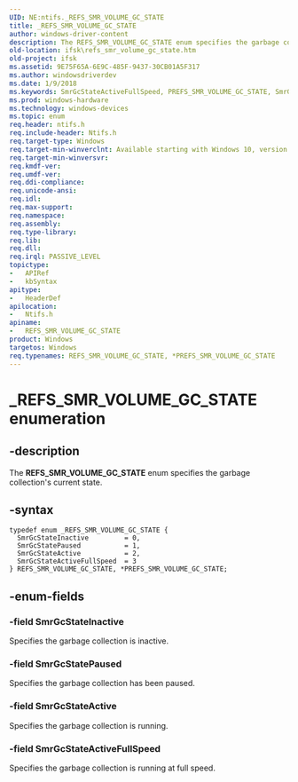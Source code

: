 ```yaml
---
UID: NE:ntifs._REFS_SMR_VOLUME_GC_STATE
title: _REFS_SMR_VOLUME_GC_STATE
author: windows-driver-content
description: The REFS_SMR_VOLUME_GC_STATE enum specifies the garbage collection's current state.
old-location: ifsk\refs_smr_volume_gc_state.htm
old-project: ifsk
ms.assetid: 9E75F65A-6E9C-485F-9437-30CB01A5F317
ms.author: windowsdriverdev
ms.date: 1/9/2018
ms.keywords: SmrGcStateActiveFullSpeed, PREFS_SMR_VOLUME_GC_STATE, SmrGcStateInactive, *PREFS_SMR_VOLUME_GC_STATE, REFS_SMR_VOLUME_GC_STATE enumeration [Installable File System Drivers], ifsk.refs_smr_volume_gc_state, ntifs/PREFS_SMR_VOLUME_GC_STATE, ntifs/SmrGcStateActiveFullSpeed, _REFS_SMR_VOLUME_GC_STATE, SmrGcStateActive, ntifs/SmrGcStatePaused, ntifs/SmrGcStateActive, ntifs/SmrGcStateInactive, ntifs/REFS_SMR_VOLUME_GC_STATE, REFS_SMR_VOLUME_GC_STATE, SmrGcStatePaused, PREFS_SMR_VOLUME_GC_STATE enumeration pointer [Installable File System Drivers]
ms.prod: windows-hardware
ms.technology: windows-devices
ms.topic: enum
req.header: ntifs.h
req.include-header: Ntifs.h
req.target-type: Windows
req.target-min-winverclnt: Available starting with Windows 10, version 1709.
req.target-min-winversvr: 
req.kmdf-ver: 
req.umdf-ver: 
req.ddi-compliance: 
req.unicode-ansi: 
req.idl: 
req.max-support: 
req.namespace: 
req.assembly: 
req.type-library: 
req.lib: 
req.dll: 
req.irql: PASSIVE_LEVEL
topictype: 
-	APIRef
-	kbSyntax
apitype: 
-	HeaderDef
apilocation: 
-	Ntifs.h
apiname: 
-	REFS_SMR_VOLUME_GC_STATE
product: Windows
targetos: Windows
req.typenames: REFS_SMR_VOLUME_GC_STATE, *PREFS_SMR_VOLUME_GC_STATE
---
```


# _REFS_SMR_VOLUME_GC_STATE enumeration


## -description


The <b>REFS_SMR_VOLUME_GC_STATE</b> enum specifies the garbage collection's current state.


## -syntax


````
typedef enum _REFS_SMR_VOLUME_GC_STATE { 
  SmrGcStateInactive         = 0,
  SmrGcStatePaused           = 1,
  SmrGcStateActive           = 2,
  SmrGcStateActiveFullSpeed  = 3
} REFS_SMR_VOLUME_GC_STATE, *PREFS_SMR_VOLUME_GC_STATE;
````


## -enum-fields




### -field SmrGcStateInactive

Specifies the garbage collection is inactive.


### -field SmrGcStatePaused

 Specifies the garbage collection has been paused.


### -field SmrGcStateActive

Specifies the garbage collection is running.


### -field SmrGcStateActiveFullSpeed

Specifies the garbage collection is running at full speed.

